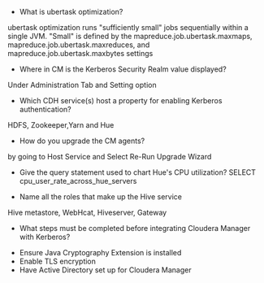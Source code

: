 * What is ubertask optimization?

ubertask optimization runs "sufficiently small" jobs sequentially within a single JVM. "Small" is defined by the mapreduce.job.ubertask.maxmaps, mapreduce.job.ubertask.maxreduces, and mapreduce.job.ubertask.maxbytes settings

* Where in CM is the Kerberos Security Realm value displayed?

Under Administration Tab and Setting option

* Which CDH service(s) host a property for enabling Kerberos authentication?

HDFS, Zookeeper,Yarn and Hue

* How do you upgrade the CM agents?

by going to Host Service and Select Re-Run Upgrade Wizard

* Give the query statement used to chart Hue's CPU utilization?
SELECT cpu_user_rate_across_hue_servers

* Name all the roles that make up the Hive service

Hive metastore, WebHcat, Hiveserver, Gateway

* What steps must be completed before integrating Cloudera Manager with Kerberos?
- Ensure Java Cryptography Extension is installed
- Enable TLS encryption
- Have Active Directory set up for Cloudera Manager 
